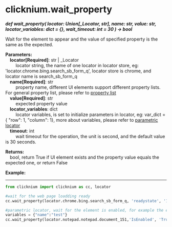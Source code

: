 # clicknium.wait_property
***def wait_property(
        locator: Union[_Locator, str],
        name: str, 
        value: str, 
        locator_variables: dict = {},
        wait_timeout: int = 30
    ) -> bool***  

Wait for the element to appear and the value of specified property is the same as the expected. 

**Parameters:**  
    &emsp;**locator[Required]**: str | _Locator   
        &emsp;&emsp; locator string, the name of one locator in locator store, eg: 'locator.chrome.bing.search_sb_form_q', locator store is chrome, and locator name is search_sb_form_q  
    &emsp;**name[Required]**: str  
        &emsp;&emsp; property name, different UI elements support different property lists. For general property list, please refer to [property list](./doc/automation/property.md)  
    &emsp;**value[Required]**: str  
        &emsp;&emsp; expected property value  
    &emsp;**locator_variables**: dict  
        &emsp;&emsp; locator variables, is set to initialize parameters in locator, eg: var_dict = { "row": 1,  "column": 1}, more about variables, please refer to [parametric locator](./doc/automation/parametric_locator.md)  
    &emsp;**timeout**: int  
        &emsp;&emsp; wait timeout for the operation, the unit is second, and the default value is 30 seconds. 

**Returns:**  
    &emsp;bool, return True if UI element exists and the property value equals the expected one, or return False


**Example:**
***
```python
from clicknium import clicknium as cc, locator

#wait for the web page loadding ready
cc.wait_property(locator.chrome.bing.search_sb_form_q, 'readystate', '1')

#parametric locator, wait for the element is enabled, for example the element is blocked by one popup dialog
variables = {"name":"test"}
cc.wait_property(locator.notepad.notepad.document_151,'IsEnabled', 'True', variables)
```
